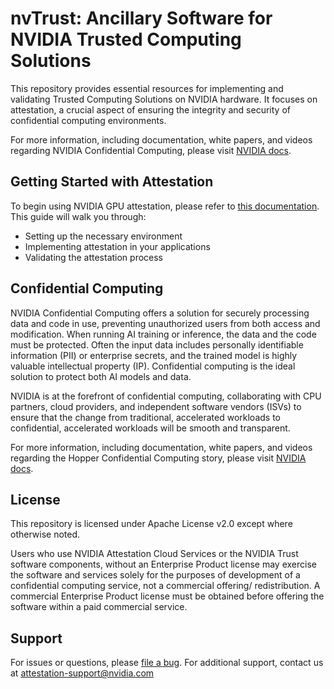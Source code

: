 # nvTrust: Ancillary Software for NVIDIA Trusted Computing Solutions

This repository provides essential resources for implementing and validating Trusted Computing Solutions on NVIDIA hardware. It focuses on attestation, a crucial aspect of ensuring the integrity and security of confidential computing environments.

For more information, including documentation, white papers, and videos regarding NVIDIA Confidential Computing, please visit [NVIDIA docs](https://docs.nvidia.com/confidential-computing/index.html).

## Getting Started with Attestation

To begin using NVIDIA GPU attestation, please refer to [this documentation](./guest_tools/README.md). This guide will walk you through:

- Setting up the necessary environment
- Implementing attestation in your applications
- Validating the attestation process

## Confidential Computing

NVIDIA Confidential Computing offers a solution for securely processing data and code in use, preventing unauthorized users from both access and modification. When running AI training or inference, the data and the code must be protected. Often the input data includes personally identifiable information (PII) or enterprise secrets, and the trained model is highly valuable intellectual property (IP). Confidential computing is the ideal solution to protect both AI models and data.

NVIDIA is at the forefront of confidential computing, collaborating with CPU partners, cloud providers, and independent software vendors (ISVs) to ensure that the change from traditional, accelerated workloads to confidential, accelerated workloads will be smooth and transparent.

For more information, including documentation, white papers, and videos regarding the Hopper Confidential Computing story, please visit [NVIDIA docs](https://docs.nvidia.com/confidential-computing/index.html).

## License

This repository is licensed under Apache License v2.0 except where otherwise noted.

Users who use NVIDIA Attestation Cloud Services or the NVIDIA Trust software components, without an Enterprise Product license may exercise the software and services solely for the purposes of development of a confidential computing service, not a commercial offering/ redistribution. A commercial Enterprise Product license must be obtained before offering the software within a paid commercial service.

## Support

For issues or questions, please [file a bug](https://github.com/NVIDIA/nvtrust/issues). For additional support, contact us at [attestation-support@nvidia.com](mailto:attestation-support@nvidia.com)
